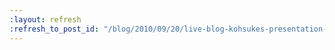 ```yaml
---
:layout: refresh
:refresh_to_post_id: "/blog/2010/09/20/live-blog-kohsukes-presentation-at-javaone"
---
```

